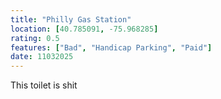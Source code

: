 ```yaml
---
title: "Philly Gas Station"
location: [40.785091, -75.968285]
rating: 0.5
features: ["Bad", "Handicap Parking", "Paid"]
date: 11032025
---
```

This toilet is shit